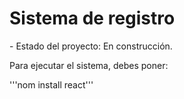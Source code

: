 <h1>Sistema de registro</h1>
 - Estado del proyecto: En construcción.


Para ejecutar el sistema, debes poner:

'''nom install react'''
